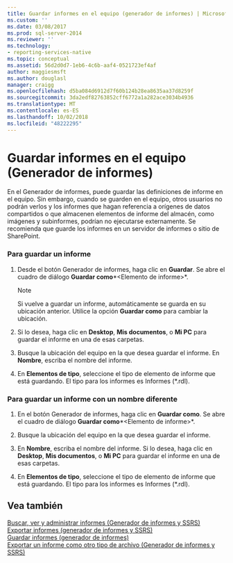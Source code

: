 ```yaml
---
title: Guardar informes en el equipo (generador de informes) | Microsoft Docs
ms.custom: ''
ms.date: 03/08/2017
ms.prod: sql-server-2014
ms.reviewer: ''
ms.technology:
- reporting-services-native
ms.topic: conceptual
ms.assetid: 56d2d0d7-1eb6-4c6b-aaf4-0521723ef4af
author: maggiesmsft
ms.author: douglasl
manager: craigg
ms.openlocfilehash: d5ba084d6912d7f60b124b28ea8635aa37d8259f
ms.sourcegitcommit: 3da2edf82763852cff6772a1a282ace3034b4936
ms.translationtype: MT
ms.contentlocale: es-ES
ms.lasthandoff: 10/02/2018
ms.locfileid: "48222295"
---
```

# <a name="save-reports-to-your-computer-report-builder"></a>Guardar informes en el equipo (Generador de informes)
  En el Generador de informes, puede guardar las definiciones de informe en el equipo. Sin embargo, cuando se guarden en el equipo, otros usuarios no podrán verlos y los informes que hagan referencia a orígenes de datos compartidos o que almacenen elementos de informe del almacén, como imágenes y subinformes, podrían no ejecutarse externamente. Se recomienda que guarde los informes en un servidor de informes o sitio de SharePoint.  
  
### <a name="to-save-a-report"></a>Para guardar un informe  
  
1.  Desde el botón Generador de informes, haga clic en **Guardar**. Se abre el cuadro de diálogo **Guardar como***\<Elemento de informe>*.  
  
    > [!NOTE]  
    >  Si vuelve a guardar un informe, automáticamente se guarda en su ubicación anterior. Utilice la opción **Guardar como** para cambiar la ubicación.  
  
2.  Si lo desea, haga clic en **Desktop**, **Mis documentos**, o **Mi PC** para guardar el informe en una de esas carpetas.  
  
3.  Busque la ubicación del equipo en la que desea guardar el informe. En **Nombre**, escriba el nombre del informe.  
  
4.  En **Elementos de tipo**, seleccione el tipo de elemento de informe que está guardando. El tipo para los informes es Informes (*.rdl).  
  
### <a name="to-save-a-report-as-a-different-name"></a>Para guardar un informe con un nombre diferente  
  
1.  En el botón Generador de informes, haga clic en **Guardar como**. Se abre el cuadro de diálogo **Guardar como***\<Elemento de informe>*.  
  
2.  Busque la ubicación del equipo en la que desea guardar el informe.  
  
3.  En **Nombre**, escriba el nombre del informe. Si lo desea, haga clic en **Desktop**, **Mis documentos**, o **Mi PC** para guardar el informe en una de esas carpetas.  
  
4.  En **Elementos de tipo**, seleccione el tipo de elemento de informe que está guardando. El tipo para los informes es Informes (*.rdl).  
  
## <a name="see-also"></a>Vea también  
 [Buscar, ver y administrar informes &#40;Generador de informes y SSRS&#41;](report-builder/finding-viewing-and-managing-reports-report-builder-and-ssrs.md)   
 [Exportar informes &#40;generador de informes y SSRS&#41;](report-builder/export-reports-report-builder-and-ssrs.md)   
 [Guardar informes &#40;generador de informes&#41;](report-builder/saving-reports-report-builder.md)   
 [Exportar un informe como otro tipo de archivo &#40;Generador de informes y SSRS&#41;](../../2014/reporting-services/export-a-report-as-another-file-type-report-builder-and-ssrs.md)  
  
  
